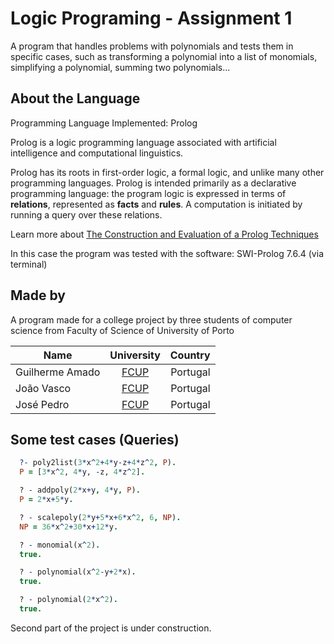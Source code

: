 # Logic Programing - Assignment 1
A program that handles problems with polynomials and tests them in specific cases,
such as transforming a polynomial into a list of monomials,
simplifying a polynomial, summing two polynomials...

## About the Language
Programming Language Implemented: Prolog

Prolog is a logic programming language associated with artificial intelligence and computational linguistics.

Prolog has its roots in first-order logic, a formal logic, and unlike many other programming languages.
Prolog is intended primarily as a declarative programming language: the program logic is expressed in
terms of **relations**, represented as **facts** and **rules**.
A computation is initiated by running a query over these relations.

Learn more about [The Construction and Evaluation of a Prolog Techniques](https://www.doc.gold.ac.uk/~mas02gw/prolog_tutorial/prologpages/)

In this case the program was tested with the software: SWI-Prolog 7.6.4 (via terminal)

## Made by

A program made for a college project by three students
of computer science from Faculty of Science of University of Porto


| Name            | University    | Country  |
| --------------- |:-------------:|--------: |
| Guilherme Amado | [FCUP][1]     | Portugal |
| João Vasco      | [FCUP][1]     | Portugal |
| José Pedro      | [FCUP][1]     | Portugal |

[1]: https://sigarra.up.pt/fcup/en/WEB_PAGE.INICIAL

## Some test cases (Queries)

```Prolog
  ?- poly2list(3*x^2+4*y-z+4*z^2, P).
  P = [3*x^2, 4*y, -z, 4*z^2].

  ? - addpoly(2*x+y, 4*y, P).
  P = 2*x+5*y.

  ? - scalepoly(2*y+5*x+6*x^2, 6, NP).
  NP = 36*x^2+30*x+12*y.

  ? - monomial(x^2).
  true.

  ? - polynomial(x^2-y+2*x).
  true.

  ? - polynomial(2*x^2).
  true.

```

Second part of the project is under construction.
